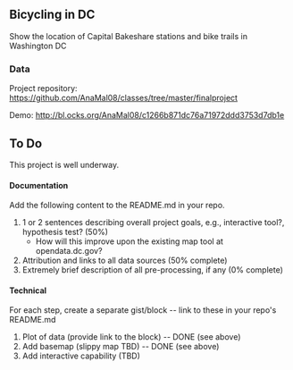 ## Bicycling in DC

Show the location of Capital Bakeshare stations and bike trails in Washington DC

### Data

Project repository: https://github.com/AnaMal08/classes/tree/master/finalproject

Demo: http://bl.ocks.org/AnaMal08/c1266b871dc76a71972ddd3753d7db1e

## To Do

This project is well underway.

#### Documentation

Add the following content to the README.md in your repo.

1. 1 or 2 sentences describing overall project goals, e.g., interactive tool?, hypothesis test? (50%)
    * How will this improve upon the existing map tool at opendata.dc.gov?
2. Attribution and links to all data sources (50% complete)
3. Extremely brief description of all pre-processing, if any (0% complete)

#### Technical

For each step, create a separate gist/block -- link to these in your repo's README.md

1. Plot of data (provide link to the block) -- DONE (see above)
2. Add basemap (slippy map TBD) -- DONE (see above)
3. Add interactive capability (TBD)

